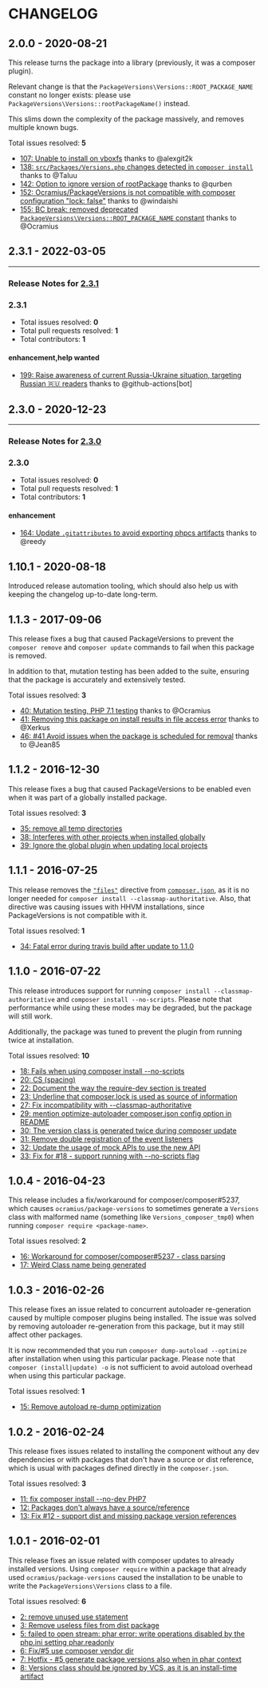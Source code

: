 # CHANGELOG

## 2.0.0 - 2020-08-21

This release turns the package into a library (previously, it was
a composer plugin).

Relevant change is that the `PackageVersions\Versions::ROOT_PACKAGE_NAME`
constant no longer exists: please use `PackageVersions\Versions::rootPackageName()`
instead.

This slims down the complexity of the package massively, and removes
multiple known bugs.

Total issues resolved: **5**

- [107: Unable to install on vboxfs](https://github.com/Ocramius/PackageVersions/issues/107) thanks to @alexgit2k
- [138: `src/Packages/Versions.php` changes detected in `composer install`](https://github.com/Ocramius/PackageVersions/issues/138) thanks to @Taluu
- [142: Option to ignore version of rootPackage](https://github.com/Ocramius/PackageVersions/issues/142) thanks to @qurben
- [152: Ocramius/PackageVersions is not compatible with composer configuration &quot;lock: false&quot;](https://github.com/Ocramius/PackageVersions/issues/152) thanks to @windaishi
- [155: BC break: removed deprecated `PackageVersions\Versions::ROOT_PACKAGE_NAME` constant](https://github.com/Ocramius/PackageVersions/pull/155) thanks to @Ocramius

## 2.3.1 - 2022-03-05


-----

### Release Notes for [2.3.1](https://github.com/Ocramius/PackageVersions/milestone/41)



### 2.3.1

- Total issues resolved: **0**
- Total pull requests resolved: **1**
- Total contributors: **1**

#### enhancement,help wanted

 - [199: Raise awareness of current Russia-Ukraine situation, targeting Russian 🇷🇺  readers](https://github.com/Ocramius/PackageVersions/pull/199) thanks to @github-actions[bot]

## 2.3.0 - 2020-12-23


-----

### Release Notes for [2.3.0](https://github.com/Ocramius/PackageVersions/milestone/28)



### 2.3.0

- Total issues resolved: **0**
- Total pull requests resolved: **1**
- Total contributors: **1**

#### enhancement

 - [164: Update `.gitattributes` to avoid exporting phpcs artifacts](https://github.com/Ocramius/PackageVersions/pull/164) thanks to @reedy

## 1.10.1 - 2020-08-18

Introduced release automation tooling, which should also help us
with keeping the changelog up-to-date long-term.

## 1.1.3 - 2017-09-06

This release fixes a bug that caused PackageVersions to prevent
the `composer remove` and `composer update` commands to fail when
this package is removed.

In addition to that, mutation testing has been added to the suite,
ensuring that the package is accurately and extensively tested.

Total issues resolved: **3**

- [40: Mutation testing, PHP 7.1 testing](https://github.com/Ocramius/PackageVersions/pull/40) thanks to @Ocramius
- [41: Removing this package on install results in file access error](https://github.com/Ocramius/PackageVersions/issues/41) thanks to @Xerkus
- [46: #41 Avoid issues when the package is scheduled for removal](https://github.com/Ocramius/PackageVersions/pull/46) thanks to @Jean85

## 1.1.2 - 2016-12-30

This release fixes a bug that caused PackageVersions to be enabled
even when it was part of a globally installed package.

Total issues resolved: **3**

- [35: remove all temp directories](https://github.com/Ocramius/PackageVersions/pull/35)
- [38: Interferes with other projects when installed globally](https://github.com/Ocramius/PackageVersions/issues/38)
- [39: Ignore the global plugin when updating local projects](https://github.com/Ocramius/PackageVersions/pull/39)

## 1.1.1 - 2016-07-25

This release removes the [`"files"`](https://getcomposer.org/doc/04-schema.md#files) directive from
[`composer.json`](https://github.com/Ocramius/PackageVersions/commit/86f2636f7c5e7b56fa035fa3826d5fcf80b6dc72),
as it is no longer needed for `composer install --classmap-authoritative`.
Also, that directive was causing issues with HHVM installations, since
PackageVersions is not compatible with it.

Total issues resolved: **1**

- [34: Fatal error during travis build after update to 1.1.0](https://github.com/Ocramius/PackageVersions/issues/34)

## 1.1.0 - 2016-07-22

This release introduces support for running `composer install --classmap-authoritative`
and `composer install --no-scripts`. Please note that performance
while using these modes may be degraded, but the package will
still work.

Additionally, the package was tuned to prevent the plugin from
running twice at installation.

Total issues resolved: **10**

- [18: Fails when using composer install --no-scripts](https://github.com/Ocramius/PackageVersions/issues/18)
- [20: CS (spacing)](https://github.com/Ocramius/PackageVersions/pull/20)
- [22: Document the way the require-dev section is treated](https://github.com/Ocramius/PackageVersions/issues/22)
- [23: Underline that composer.lock is used as source of information](https://github.com/Ocramius/PackageVersions/pull/23)
- [27: Fix incompatibility with --classmap-authoritative](https://github.com/Ocramius/PackageVersions/pull/27)
- [29: mention optimize-autoloader composer.json config option in README](https://github.com/Ocramius/PackageVersions/pull/29)
- [30: The version class is generated twice during composer update](https://github.com/Ocramius/PackageVersions/issues/30)
- [31: Remove double registration of the event listeners](https://github.com/Ocramius/PackageVersions/pull/31)
- [32: Update the usage of mock APIs to use the new API](https://github.com/Ocramius/PackageVersions/pull/32)
- [33: Fix for #18 -  support running with --no-scripts flag](https://github.com/Ocramius/PackageVersions/pull/33)

## 1.0.4 - 2016-04-23

This release includes a fix/workaround for composer/composer#5237,
which causes `ocramius/package-versions` to sometimes generate a
`Versions` class with malformed name (something like
`Versions_composer_tmp0`) when running `composer require <package-name>`.

Total issues resolved: **2**

- [16: Workaround for composer/composer#5237 - class parsing](https://github.com/Ocramius/PackageVersions/pull/16)
- [17: Weird Class name being generated](https://github.com/Ocramius/PackageVersions/issues/17)

## 1.0.3 - 2016-02-26

This release fixes an issue related to concurrent autoloader
re-generation caused by multiple composer plugins being installed.
The issue was solved by removing autoloader re-generation from this
package, but it may still affect other packages.

It is now recommended that you run `composer dump-autoload --optimize`
after installation when using this particular package.
Please note that `composer (install|update) -o` is not sufficient
to avoid autoload overhead when using this particular package.

Total issues resolved: **1**

- [15: Remove autoload re-dump optimization](https://github.com/Ocramius/PackageVersions/pull/15)

## 1.0.2 - 2016-02-24

This release fixes issues related to installing the component without
any dev dependencies or with packages that don't have a source or dist
reference, which is usual with packages defined directly in the
`composer.json`.

Total issues resolved: **3**

- [11: fix composer install --no-dev PHP7](https://github.com/Ocramius/PackageVersions/pull/11)
- [12: Packages don't always have a source/reference](https://github.com/Ocramius/PackageVersions/issues/12)
- [13: Fix #12 - support dist and missing package version references](https://github.com/Ocramius/PackageVersions/pull/13)

## 1.0.1 - 2016-02-01

This release fixes an issue related with composer updates to
already installed versions.
Using `composer require` within a package that already used
`ocramius/package-versions` caused the installation to be unable
to write the `PackageVersions\Versions` class to a file.

Total issues resolved: **6**

- [2: remove unused use statement](https://github.com/Ocramius/PackageVersions/pull/2)
- [3: Remove useless files from dist package](https://github.com/Ocramius/PackageVersions/pull/3)
- [5: failed to open stream: phar error: write operations disabled by the php.ini setting phar.readonly](https://github.com/Ocramius/PackageVersions/issues/5)
- [6: Fix/#5 use composer vendor dir](https://github.com/Ocramius/PackageVersions/pull/6)
- [7: Hotfix - #5 generate package versions also when in phar context](https://github.com/Ocramius/PackageVersions/pull/7)
- [8: Versions class should be ignored by VCS, as it is an install-time artifact](https://github.com/Ocramius/PackageVersions/pull/8)
